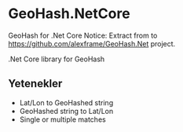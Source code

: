 # GeoHash.NetCore
GeoHash for .Net Core
Notice: Extract from to https://github.com/alexframe/GeoHash.Net project.

.Net Core library for GeoHash

## Yetenekler
* Lat/Lon to GeoHashed string
* GeoHashed string to Lat/Lon
* Single or multiple matches
